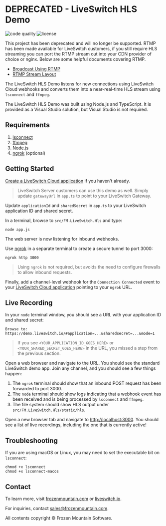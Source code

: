 # DEPRECATED - LiveSwitch HLS Demo

![code quality](https://app.codacy.com/project/badge/Grade/9937a1d117224989a0cd846a43d8f957) ![license](https://img.shields.io/badge/License-MIT-yellow.svg)

This project has been deprecated and will no longer be supported. RTMP has been made available for LiveSwitch customers, if you still require HLS streaming you can port the RTMP stream out into your CDN provider of choice or nginx. Below are some helpful documents covering RTMP.

- [Broadcast Using RTMP](https://developer.liveswitch.io/liveswitch-server/guides/broadcast-rtmp.html)
- [RTMP Stream Layout](https://developer.liveswitch.io/liveswitch-server/guides/rtmp-stream-layout.html)

The LiveSwitch HLS Demo listens for new connections using LiveSwitch Cloud webhooks and converts them into a near-real-time HLS stream using `lsconnect` and `ffmpeg`.

The LiveSwitch HLS Demo was built using Node.js and TypeScript. It is provided as a Visual Studio solution, but Visual Studio is not required.

## Requirements

1.  [lsconnect](https://github.com/liveswitch/liveswitch-connect)
2.  [ffmpeg](https://ffmpeg.org/)
3.  [Node.js](https://nodejs.org/)
4.  [ngrok](https://ngrok.com/) (optional)

## Getting Started

[Create a LiveSwitch Cloud application](https://console.liveswitch.io/#/applications) if you haven't already.

> LiveSwitch Server customers can use this demo as well. Simply update `gatewayUrl` in `app.ts` to point to your LiveSwitch Gateway.

Update `applicationId` and `sharedSecret` in `app.ts` to your LiveSwitch application ID and shared secret.

In a terminal, browse to `src/FM.LiveSwitch.Hls` and type:

```shell
node app.js
```

The web server is now listening for inbound webhooks.

Use [ngrok](https://ngrok.com/) in a separate terminal to create a secure tunnel to port 3000:

```shell
ngrok http 3000
```

> Using `ngrok` is not required, but avoids the need to configure firewalls to allow inbound requests.

Finally, add a channel-level webhook for the `Connection Connected` event to your [LiveSwitch Cloud application](https://console.liveswitch.io/#/applications) pointing to your `ngrok` URL.

## Live Recording

In your `node` terminal window, you should see a URL with your application ID and shared secret:

```shell
Browse to: https://demo.liveswitch.io/#application=...&sharedsecret=...&mode=1
```

> If you see `<YOUR_APPLICATION_ID_GOES_HERE>` or `<YOUR_SHARED_SECRET_GOES_HERE>` in the URL, you missed a step from the previous section.

Open a web browser and navigate to the URL. You should see the standard LiveSwitch demo app. Join any channel, and you should see a few things happen:

1.  The `ngrok` terminal should show that an inbound POST request has been forwarded to port 3000.
2.  The `node` terminal should show logs indicating that a webhook event has been received and is being processed by `lsconnect` and `ffmpeg`.
3.  The file system should show HLS output under `src/FM.LiveSwitch.Hls/static/hls`.

Open a new browser tab and navigate to [http://localhost:3000](http://localhost:3000). You should see a list of live recordings, including the one that is currently active!

## Troubleshooting

If you are using macOS or Linux, you may need to set the executable bit on `lsconnect`:

```shell
chmod +x lsconnect
chmod +x lsconnect-macos
```

## Contact

To learn more, visit [frozenmountain.com](https://www.frozenmountain.com) or [liveswitch.io](https://www.liveswitch.io).

For inquiries, contact [sales@frozenmountain.com](mailto:sales@frozenmountain.com).

All contents copyright © Frozen Mountain Software.
